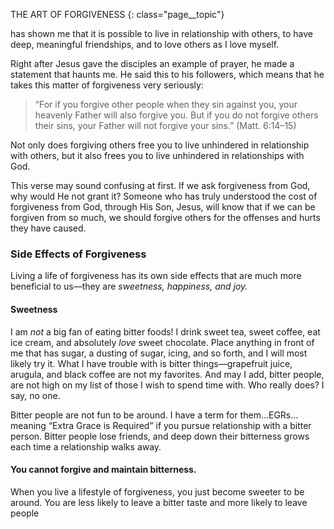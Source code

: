 THE ART OF FORGIVENESS
{: class="page__topic"}

has shown me that it is possible to live in relationship with others, to have deep,
meaningful friendships, and to love others as I love myself.

Right after Jesus gave the disciples an example of prayer, he made a
statement that haunts me. He said this to his followers, which means that he
takes this matter of forgiveness very seriously:

> “For if you forgive other people when they sin against you,
> your heavenly Father will also forgive you. But if you do not
> forgive others their sins, your Father will not forgive your sins.”
> (Matt. 6:14–15)

Not only does forgiving others free you to live unhindered in relationship
with others, but it also frees you to live unhindered in relationships with God.

This verse may sound confusing at first. If we ask forgiveness from God,
why would He not grant it? Someone who has truly understood the cost of
forgiveness from God, through His Son, Jesus, will know that if we can be
forgiven from so much, we should forgive others for the offenses and hurts they
have caused.

### Side Effects of Forgiveness

Living a life of forgiveness has its own side effects that are much more
beneficial to us—they are _sweetness, happiness, and joy._

#### Sweetness

I am _not_ a big fan of eating bitter foods! I drink sweet tea, sweet coffee,
eat ice cream, and absolutely _love_ sweet chocolate. Place anything in front of me
that has sugar, a dusting of sugar, icing, and so forth, and I will most likely try
it. What I have trouble with is bitter things—grapefruit juice, arugula, and black
coffee are not my favorites. And may I add, bitter people, are not high on my list
of those I wish to spend time with. Who really does? I say, no one.

Bitter people are not fun to be around. I have a term for them...EGRs...
meaning “Extra Grace is Required” if you pursue relationship with a bitter
person. Bitter people lose friends, and deep down their bitterness grows each
time a relationship walks away.

#### You cannot forgive and maintain bitterness.

When you live a lifestyle of forgiveness, you just become sweeter to be
around. You are less likely to leave a bitter taste and more likely to leave people